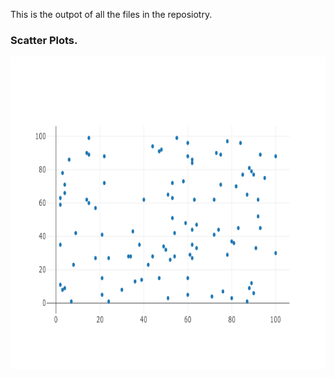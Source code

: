 This is the outpot of all the files in the reposiotry.


### Scatter Plots.
<img src="https://github.com/Zeeshanahmad4/Data-visulization-and-Dashboard-with-plot-and-dash-/blob/master/Resources/newplot.png" height="500" width="700">

